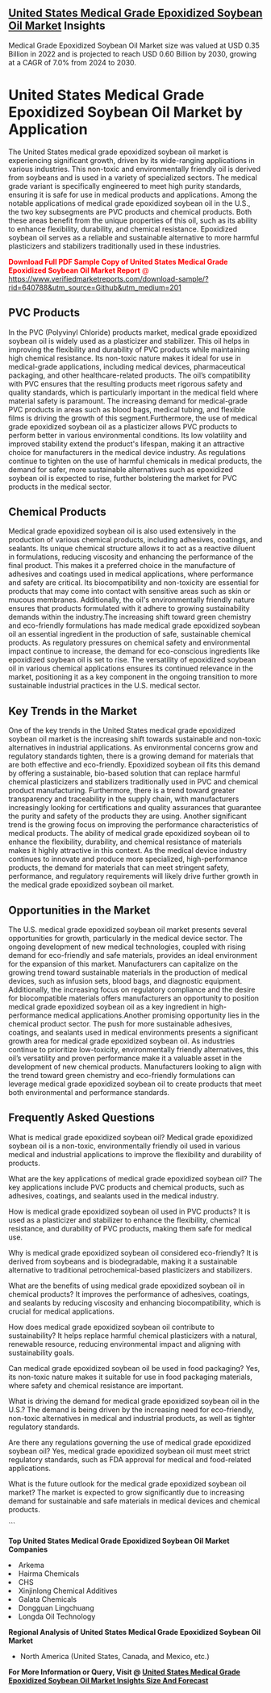 <h2><a href="https://www.verifiedmarketreports.com/download-sample/?rid=640788&amp;utm_source=Github&amp;utm_medium=201" target="_blank">United States Medical Grade Epoxidized Soybean Oil Market</a> Insights</h2><p>Medical Grade Epoxidized Soybean Oil Market size was valued at USD 0.35 Billion in 2022 and is projected to reach USD 0.60 Billion by 2030, growing at a CAGR of 7.0% from 2024 to 2030.</p><p><h1>United States Medical Grade Epoxidized Soybean Oil Market by Application</h1><p>The United States medical grade epoxidized soybean oil market is experiencing significant growth, driven by its wide-ranging applications in various industries. This non-toxic and environmentally friendly oil is derived from soybeans and is used in a variety of specialized sectors. The medical grade variant is specifically engineered to meet high purity standards, ensuring it is safe for use in medical products and applications. Among the notable applications of medical grade epoxidized soybean oil in the U.S., the two key subsegments are PVC products and chemical products. Both these areas benefit from the unique properties of this oil, such as its ability to enhance flexibility, durability, and chemical resistance. Epoxidized soybean oil serves as a reliable and sustainable alternative to more harmful plasticizers and stabilizers traditionally used in these industries. <p><span class=""><span style="color: #ff0000;"><strong>Download Full PDF Sample Copy of United States Medical Grade Epoxidized Soybean Oil Market Report</strong> @ </span><a href="https://www.verifiedmarketreports.com/download-sample/?rid=640788&amp;utm_source=Github&amp;utm_medium=201" target="_blank">https://www.verifiedmarketreports.com/download-sample/?rid=640788&amp;utm_source=Github&amp;utm_medium=201</a></span></p><h2>PVC Products</h2><p>In the PVC (Polyvinyl Chloride) products market, medical grade epoxidized soybean oil is widely used as a plasticizer and stabilizer. This oil helps in improving the flexibility and durability of PVC products while maintaining high chemical resistance. Its non-toxic nature makes it ideal for use in medical-grade applications, including medical devices, pharmaceutical packaging, and other healthcare-related products. The oil’s compatibility with PVC ensures that the resulting products meet rigorous safety and quality standards, which is particularly important in the medical field where material safety is paramount. The increasing demand for medical-grade PVC products in areas such as blood bags, medical tubing, and flexible films is driving the growth of this segment.Furthermore, the use of medical grade epoxidized soybean oil as a plasticizer allows PVC products to perform better in various environmental conditions. Its low volatility and improved stability extend the product's lifespan, making it an attractive choice for manufacturers in the medical device industry. As regulations continue to tighten on the use of harmful chemicals in medical products, the demand for safer, more sustainable alternatives such as epoxidized soybean oil is expected to rise, further bolstering the market for PVC products in the medical sector.</p><h2>Chemical Products</h2><p>Medical grade epoxidized soybean oil is also used extensively in the production of various chemical products, including adhesives, coatings, and sealants. Its unique chemical structure allows it to act as a reactive diluent in formulations, reducing viscosity and enhancing the performance of the final product. This makes it a preferred choice in the manufacture of adhesives and coatings used in medical applications, where performance and safety are critical. Its biocompatibility and non-toxicity are essential for products that may come into contact with sensitive areas such as skin or mucous membranes. Additionally, the oil's environmentally friendly nature ensures that products formulated with it adhere to growing sustainability demands within the industry.The increasing shift toward green chemistry and eco-friendly formulations has made medical grade epoxidized soybean oil an essential ingredient in the production of safe, sustainable chemical products. As regulatory pressures on chemical safety and environmental impact continue to increase, the demand for eco-conscious ingredients like epoxidized soybean oil is set to rise. The versatility of epoxidized soybean oil in various chemical applications ensures its continued relevance in the market, positioning it as a key component in the ongoing transition to more sustainable industrial practices in the U.S. medical sector.</p><h2>Key Trends in the Market</h2><p>One of the key trends in the United States medical grade epoxidized soybean oil market is the increasing shift towards sustainable and non-toxic alternatives in industrial applications. As environmental concerns grow and regulatory standards tighten, there is a growing demand for materials that are both effective and eco-friendly. Epoxidized soybean oil fits this demand by offering a sustainable, bio-based solution that can replace harmful chemical plasticizers and stabilizers traditionally used in PVC and chemical product manufacturing. Furthermore, there is a trend toward greater transparency and traceability in the supply chain, with manufacturers increasingly looking for certifications and quality assurances that guarantee the purity and safety of the products they are using. Another significant trend is the growing focus on improving the performance characteristics of medical products. The ability of medical grade epoxidized soybean oil to enhance the flexibility, durability, and chemical resistance of materials makes it highly attractive in this context. As the medical device industry continues to innovate and produce more specialized, high-performance products, the demand for materials that can meet stringent safety, performance, and regulatory requirements will likely drive further growth in the medical grade epoxidized soybean oil market.</p><h2>Opportunities in the Market</h2><p>The U.S. medical grade epoxidized soybean oil market presents several opportunities for growth, particularly in the medical device sector. The ongoing development of new medical technologies, coupled with rising demand for eco-friendly and safe materials, provides an ideal environment for the expansion of this market. Manufacturers can capitalize on the growing trend toward sustainable materials in the production of medical devices, such as infusion sets, blood bags, and diagnostic equipment. Additionally, the increasing focus on regulatory compliance and the desire for biocompatible materials offers manufacturers an opportunity to position medical grade epoxidized soybean oil as a key ingredient in high-performance medical applications.Another promising opportunity lies in the chemical product sector. The push for more sustainable adhesives, coatings, and sealants used in medical environments presents a significant growth area for medical grade epoxidized soybean oil. As industries continue to prioritize low-toxicity, environmentally friendly alternatives, this oil’s versatility and proven performance make it a valuable asset in the development of new chemical products. Manufacturers looking to align with the trend toward green chemistry and eco-friendly formulations can leverage medical grade epoxidized soybean oil to create products that meet both environmental and performance standards.</p><h2>Frequently Asked Questions</h2><p>What is medical grade epoxidized soybean oil? Medical grade epoxidized soybean oil is a non-toxic, environmentally friendly oil used in various medical and industrial applications to improve the flexibility and durability of products.</p><p>What are the key applications of medical grade epoxidized soybean oil? The key applications include PVC products and chemical products, such as adhesives, coatings, and sealants used in the medical industry.</p><p>How is medical grade epoxidized soybean oil used in PVC products? It is used as a plasticizer and stabilizer to enhance the flexibility, chemical resistance, and durability of PVC products, making them safe for medical use.</p><p>Why is medical grade epoxidized soybean oil considered eco-friendly? It is derived from soybeans and is biodegradable, making it a sustainable alternative to traditional petrochemical-based plasticizers and stabilizers.</p><p>What are the benefits of using medical grade epoxidized soybean oil in chemical products? It improves the performance of adhesives, coatings, and sealants by reducing viscosity and enhancing biocompatibility, which is crucial for medical applications.</p><p>How does medical grade epoxidized soybean oil contribute to sustainability? It helps replace harmful chemical plasticizers with a natural, renewable resource, reducing environmental impact and aligning with sustainability goals.</p><p>Can medical grade epoxidized soybean oil be used in food packaging? Yes, its non-toxic nature makes it suitable for use in food packaging materials, where safety and chemical resistance are important.</p><p>What is driving the demand for medical grade epoxidized soybean oil in the U.S.? The demand is being driven by the increasing need for eco-friendly, non-toxic alternatives in medical and industrial products, as well as tighter regulatory standards.</p><p>Are there any regulations governing the use of medical grade epoxidized soybean oil? Yes, medical grade epoxidized soybean oil must meet strict regulatory standards, such as FDA approval for medical and food-related applications.</p><p>What is the future outlook for the medical grade epoxidized soybean oil market? The market is expected to grow significantly due to increasing demand for sustainable and safe materials in medical devices and chemical products.</p>```</p><p><strong>Top United States Medical Grade Epoxidized Soybean Oil Market Companies</strong></p><div data-test-id=""><p><li>Arkema</li><li> Hairma Chemicals</li><li> CHS</li><li> Xinjinlong Chemical Additives</li><li> Galata Chemicals</li><li> Dongguan Lingchuang</li><li> Longda Oil Technology</li></p><div><strong>Regional Analysis of&nbsp;United States Medical Grade Epoxidized Soybean Oil Market</strong></div><ul><li dir="ltr"><p dir="ltr">North America&nbsp;(United States, Canada, and Mexico, etc.)</p></li></ul><p><strong>For More Information or Query, Visit @&nbsp;</strong><strong><a href="https://www.verifiedmarketreports.com/product/medical-grade-epoxidized-soybean-oil-market/?utm_source=Github&amp;utm_medium=201" target="_blank">United States Medical Grade Epoxidized Soybean Oil Market Insights Size And Forecast</a></strong></p></div>
